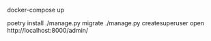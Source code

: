 docker-compose up

poetry install
./manage.py migrate
./manage.py createsuperuser
open http://localhost:8000/admin/
